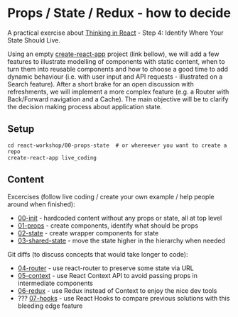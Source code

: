 # Props / State / Redux - how to decide

A practical exercise about [Thinking in React](https://reactjs.org/docs/thinking-in-react.html#step-4-identify-where-your-state-should-live) - Step 4: Identify Where Your State Should Live.

Using an empty [create-react-app]( https://github.com/facebook/create-react-app) project (link bellow), we will add a few features to illustrate modelling of components with static content, when to turn them into reusable components and how to choose a good time to add dynamic behaviour (i.e. with user input and API requests - illustrated on a Search feature). After a short brake for an open discussion with refreshments, we will implement a more complex feature (e.g. a Router with Back/Forward navigation and a Cache). The main objective will be to clarify the decision making process about application state.

## Setup

```
cd react-workshop/00-props-state  # or whereever you want to create a repo
create-react-app live_coding
```

## Content

Excercises (follow live coding / create your own example / help people around when finished):

* [00-init](https://github.com/msd-code-academy/react-workshop/pull/2/commits/d81f4537be988531828311029937428383a94d3b) - hardcoded content without any props or state, all at top level
* [01-props](https://github.com/msd-code-academy/react-workshop/pull/2/commits/22d64a3032b6b50b636bbbca3ef38fa090d17f66) - create components, identify what should be props
* [02-state](https://github.com/msd-code-academy/react-workshop/pull/2/commits/a895efd0b4e17445a7d2e0c5fae404d327776ce1) - create wrapper components for state
* [03-shared-state](https://github.com/msd-code-academy/react-workshop/pull/2/commits/1a1ab7735d40ac0d788e1b92a44d60e7342ca2e4) - move the state higher in the hierarchy when needed

Git diffs (to discuss concepts that would take longer to code):

* [04-router](04-router) - use react-router to preserve some state via URL
* [05-context](05-context) - use React Context API to avoid passing props in intermediate components
* [06-redux](06-redux) - use Redux instead of Context to enjoy the nice dev tools
* ??? [07-hooks](07-hooks) - use React Hooks to compare previous solutions with this bleeding edge feature
